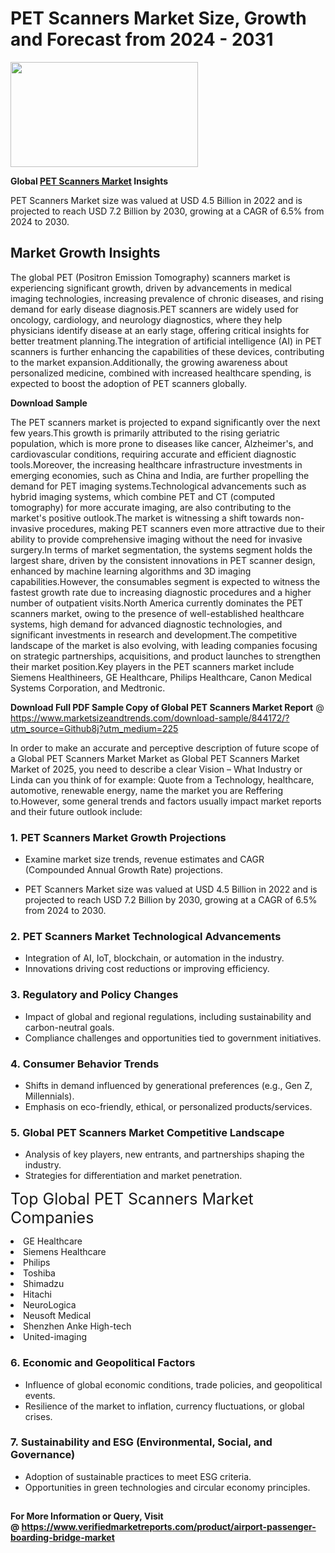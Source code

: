 <H1>PET Scanners Market Size, Growth and Forecast from 2024 - 2031</H1><img class="aligncenter size-medium wp-image-584254" src="https://thirdeyenews.in/wp-content/uploads/2024/09/Global-Market-Research-300x168.jpeg" alt="" width="300" height="168" /><p><strong>Global&nbsp;<a href="https://www.marketsizeandtrends.com/download-sample/844172/?utm_source=Github8j?utm_medium=225">PET Scanners Market</a> Insights</strong></p><p>PET Scanners Market size was valued at USD 4.5 Billion in 2022 and is projected to reach USD 7.2 Billion by 2030, growing at a CAGR of 6.5% from 2024 to 2030.</p><p><h2>Market Growth Insights</h2> <p>The global PET (Positron Emission Tomography) scanners market is experiencing significant growth, driven by advancements in medical imaging technologies, increasing prevalence of chronic diseases, and rising demand for early disease diagnosis.PET scanners are widely used for oncology, cardiology, and neurology diagnostics, where they help physicians identify disease at an early stage, offering critical insights for better treatment planning.The integration of artificial intelligence (AI) in PET scanners is further enhancing the capabilities of these devices, contributing to the market expansion.Additionally, the growing awareness about personalized medicine, combined with increased healthcare spending, is expected to boost the adoption of PET scanners globally.</p> <p><strong>Download Sample</strong></p> <p>The PET scanners market is projected to expand significantly over the next few years.This growth is primarily attributed to the rising geriatric population, which is more prone to diseases like cancer, Alzheimer's, and cardiovascular conditions, requiring accurate and efficient diagnostic tools.Moreover, the increasing healthcare infrastructure investments in emerging economies, such as China and India, are further propelling the demand for PET imaging systems.Technological advancements such as hybrid imaging systems, which combine PET and CT (computed tomography) for more accurate imaging, are also contributing to the market's positive outlook.The market is witnessing a shift towards non-invasive procedures, making PET scanners even more attractive due to their ability to provide comprehensive imaging without the need for invasive surgery.In terms of market segmentation, the systems segment holds the largest share, driven by the consistent innovations in PET scanner design, enhanced by machine learning algorithms and 3D imaging capabilities.However, the consumables segment is expected to witness the fastest growth rate due to increasing diagnostic procedures and a higher number of outpatient visits.North America currently dominates the PET scanners market, owing to the presence of well-established healthcare systems, high demand for advanced diagnostic technologies, and significant investments in research and development.The competitive landscape of the market is also evolving, with leading companies focusing on strategic partnerships, acquisitions, and product launches to strengthen their market position.Key players in the PET scanners market include Siemens Healthineers, GE Healthcare, Philips Healthcare, Canon Medical Systems Corporation, and Medtronic.<p><span class=""><strong>Download Full PDF Sample Copy of Global PET Scanners Market Report</strong> @ <a href="https://www.marketsizeandtrends.com/download-sample/844172/?utm_source=Github8j?utm_medium=225" target="_blank">https://www.marketsizeandtrends.com/download-sample/844172/?utm_source=Github8j?utm_medium=225</a></span></p><p>In order to make an accurate and perceptive description of future scope of a Global&nbsp;PET Scanners Market Market as Global&nbsp;PET Scanners Market Market of 2025, you need to describe a clear Vision &ndash; What Industry or Linda can you think of for example: Quote from a Technology, healthcare, automotive, renewable energy, name the market you are Reffering to.However, some general trends and factors usually impact market reports and their future outlook include:</p><h3>1.&nbsp;<strong>PET Scanners Market Growth Projections</strong></h3><ul><li>Examine market size trends, revenue estimates and CAGR (Compounded Annual Growth Rate) projections.</li><li><p>PET Scanners Market size was valued at USD 4.5 Billion in 2022 and is projected to reach USD 7.2 Billion by 2030, growing at a CAGR of 6.5% from 2024 to 2030.</p></li></ul><h3>2.&nbsp;<strong>PET Scanners Market Technological Advancements</strong></h3><ul><li>Integration of AI, IoT, blockchain, or automation in the industry.</li><li>Innovations driving cost reductions or improving efficiency.</li></ul><h3>3.&nbsp;<strong>Regulatory and Policy Changes</strong></h3><ul><li>Impact of global and regional regulations, including sustainability and carbon-neutral goals.</li><li>Compliance challenges and opportunities tied to government initiatives.</li></ul><h3>4.&nbsp;<strong>Consumer Behavior Trends</strong></h3><ul><li>Shifts in demand influenced by generational preferences (e.g., Gen Z, Millennials).</li><li>Emphasis on eco-friendly, ethical, or personalized products/services.</li></ul><h3>5.&nbsp;<strong>Global PET Scanners Market Competitive Landscape</strong></h3><ul><li>Analysis of key players, new entrants, and partnerships shaping the industry.</li><li>Strategies for differentiation and market penetration.</li></ul><p data-pm-slice="1 1 []"><span style="color: inherit; font-family: inherit; font-size: 25px;">Top Global PET Scanners Market Companies</span></p><div class="" data-test-id=""><p><li>GE Healthcare</li><li> Siemens Healthcare</li><li> Philips</li><li> Toshiba</li><li> Shimadzu</li><li> Hitachi</li><li> NeuroLogica</li><li> Neusoft Medical</li><li> Shenzhen Anke High-tech</li><li> United-imaging</li></p></div><h3>6.&nbsp;<strong>Economic and Geopolitical Factors</strong></h3><ul><li>Influence of global economic conditions, trade policies, and geopolitical events.</li><li>Resilience of the market to inflation, currency fluctuations, or global crises.</li></ul><h3>7.&nbsp;<strong>Sustainability and ESG (Environmental, Social, and Governance)</strong></h3><ul><li>Adoption of sustainable practices to meet ESG criteria.</li><li>Opportunities in green technologies and circular economy principles.</li></ul><h2><strong style="font-size: 14px;">For More Information or Query, Visit @&nbsp;</strong><a style="background-color: #ffffff; font-size: 14px;" href="https://www.marketsizeandtrends.com/report/pet-scanners-market/" target="_blank">https://www.verifiedmarketreports.com/product/airport-passenger-boarding-bridge-market</a></h2>
